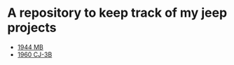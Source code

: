 # A repository to keep track of my jeep projects

* [1944 MB](https://github.com/44mb/issues/issues)
* [1960 CJ-3B](https://github.com/zachseifts/jeeps/wiki/1960-CJ-3B)
